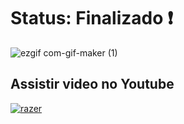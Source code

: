 <h1> Status: Finalizado ❗ </h1>


![ezgif com-gif-maker (1)](https://user-images.githubusercontent.com/66790414/148821031-34621cb4-feed-48cc-9263-ad8cd477a91b.gif)

<h2> Assistir video no Youtube </h2>

[![razer](http://img.youtube.com/vi/3SualdXH6_4/0.jpg)](https://www.youtube.com/watch?v=3SualdXH6_4)
 
